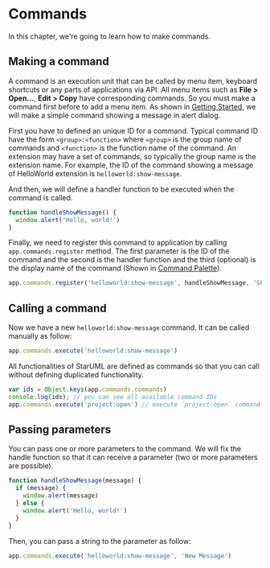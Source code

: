 # Commands

In this chapter, we're going to learn how to make commands.

## Making a command

A command is an execution unit that can be called by menu item, keyboard shortcuts or any parts of applications via API. All menu items such as **File &gt; Open...**, **Edit &gt; Copy** have corresponding commands. So you must make a command first before to add a menu item. As shown in [Getting Started](getting-started.md), we will make a simple command showing a message in alert dialog.

First you have to defined an unique ID for a command. Typical command ID have the form `<group>:<function>` where `<group>` is the group name of commands and `<function>` is the function name of the command. An extension may have a set of commands, so typically the group name is the extension name. For example, the ID of the command showing a message of HelloWorld extension is `helloworld:show-message`.

And then, we will define a handler function to be executed when the command is called.

```javascript
function handleShowMessage() {
  window.alert('Hello, world!')
}
```

Finally, we need to register this command to application by calling `app.commands.register` method. The first parameter is the ID of the command and the second is the handler function and the third \(optional\) is the display name of the command \(Shown in [Command Palette](../user-guide/user-interface.md#command-palette)\).

```javascript
app.commands.register('helloworld:show-message', handleShowMessage, 'Show Message')
```

## Calling a command

Now we have a new `helloworld:show-message` command. It can be called manually as follow:

```javascript
app.commands.execute('helloworld:show-message')
```

All functionalities of StarUML are defined as commands so that you can call without defining duplicated functionality.

```javascript
var ids = Object.keys(app.commands.commands)
console.log(ids); // you can see all available command IDs
app.commands.execute('project:open') // execute `project:open` command
```

## Passing parameters

You can pass one or more parameters to the command. We will fix the handle function so that it can receive a parameter \(two or more parameters are possible\).

```javascript
function handleShowMessage(message) {
  if (message) {
    window.alert(message)
  } else {
    window.alert('Hello, world!')
  }
}
```

Then, you can pass a string to the parameter as follow:

```javascript
app.commands.execute('helloworld:show-message', 'New Message')
```

